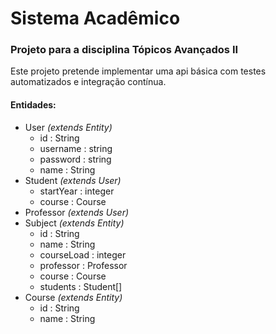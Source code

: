 # Sistema Acadêmico
### Projeto para a disciplina Tópicos Avançados II

Este projeto pretende implementar uma api básica com testes automatizados e integração contínua.

  

#### Entidades:
- User *(extends Entity)*
 	-	id : String
	- username : string
	- password : string
    -	name : String
- Student *(extends User)*
	- startYear : integer
	- course : Course
- Professor *(extends User)*
- Subject *(extends Entity)*
 	-	id : String
    -	name : String
    -   courseLoad : integer
    -   professor : Professor
    -   course : Course
    -   students : Student[]
- Course *(extends Entity)*
 	-	id : String
 	-	name : String